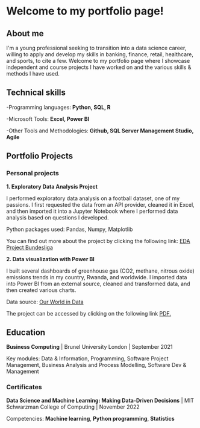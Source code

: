 # Welcome to my portfolio page!

## About me
I'm a young professional seeking to transition into a data science career, willing to apply and develop my skills in banking, finance, retail, healthcare, and sports, to cite a few. Welcome to my portfolio page where I showcase independent and course projects I have worked on and the various skills & methods I have used. 

## Technical skills
-Programming languages: **Python, SQL, R**

-Microsoft Tools: **Excel, Power BI**

-Other Tools and Methodologies: **Github, SQL Server Management Studio, Agile**

## Portfolio Projects

### Personal projects

**1. Exploratory Data Analysis Project**

I performed exploratory data analysis on a football dataset, one of my passions. I first requested the data from an API provider, cleaned it in Excel, and then imported it into a Jupyter Notebook where I performed data analysis based on questions I developed. 

Python packages used: Pandas, Numpy, Matplotlib

You can find out more about the project by clicking the following link: [EDA Project Bundesliga](https://github.com/Roses29/My-data-portfolio/blob/main/EDA%20Bundesliga%202021-2022.ipynb)

**2. Data visualization with Power BI**

I built several dashboards of greenhouse gas (CO2, methane, nitrous oxide) emissions trends in my country, Rwanda, and worldwide. I imported data into Power BI from an external source, cleaned and transformed data, and then created various charts. 

Data source: [Our World in Data](https://ourworldindata.org/co2-and-greenhouse-gas-emissions)

The project can be accessed by clicking on the following link <a href="roses29.github.io/My-data-portfolio/VIsualization C02.pdf" target="_blank">PDF.</a>


## Education
**Business Computing** | Brunel University London | September 2021

Key modules: Data & Information, Programming, Software Project Management, Business Analysis and Process Modelling, Software Dev & Management

### Certificates
**Data Science and Machine Learning: Making Data-Driven Decisions** | MIT Schwarzman College of Computing | November 2022

Competencies: **Machine learning**, **Python programming**, **Statistics**
